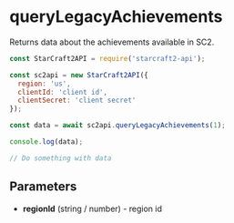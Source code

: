 # queryLegacyAchievements

Returns data about the achievements available in SC2.

```js
const StarCraft2API = require('starcraft2-api');

const sc2api = new StarCraft2API({
  region: 'us',
  clientId: 'client id',
  clientSecret: 'client secret'
});

const data = await sc2api.queryLegacyAchievements(1);

console.log(data);

// Do something with data

```

## Parameters

* **regionId** (string / number) - region id